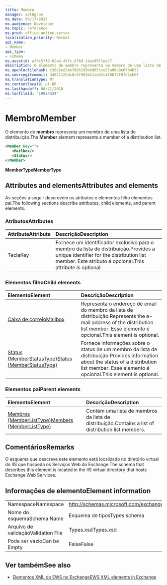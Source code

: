 ```yaml
---
title: Membro
manager: sethgros
ms.date: 09/17/2015
ms.audience: Developer
ms.topic: reference
ms.prod: office-online-server
localization_priority: Normal
api_name:
- Member
api_type:
- schema
ms.assetid: af9c5ff8-02a4-41fc-876d-14ac05f1ee77
description: O elemento de membro representa um membro de uma lista de distribuição.
ms.openlocfilehash: c38e2ed24e78b5199d4d65cce27a00a8e6704037
ms.sourcegitcommit: 34041125dc8c5f993b21cebfc4f8b72f0fd2cb6f
ms.translationtype: MT
ms.contentlocale: pt-BR
ms.lasthandoff: 06/21/2018
ms.locfileid: "19824434"
---
```

# <a name="member"></a><span data-ttu-id="ea542-103">Membro</span><span class="sxs-lookup"><span data-stu-id="ea542-103">Member</span></span>

<span data-ttu-id="ea542-104">O elemento de **membro** representa um membro de uma lista de distribuição.</span><span class="sxs-lookup"><span data-stu-id="ea542-104">The **Member** element represents a member of a distribution list.</span></span> 
  
```xml
<Member Key="">
   <Mailbox/>
   <Status/>
</Member>
```

<span data-ttu-id="ea542-105">**MemberType**</span><span class="sxs-lookup"><span data-stu-id="ea542-105">**MemberType**</span></span>

## <a name="attributes-and-elements"></a><span data-ttu-id="ea542-106">Attributes and elements</span><span class="sxs-lookup"><span data-stu-id="ea542-106">Attributes and elements</span></span>

<span data-ttu-id="ea542-107">As seções a seguir descrevem os atributos e elementos filho elementos pai.</span><span class="sxs-lookup"><span data-stu-id="ea542-107">The following sections describe attributes, child elements, and parent elements.</span></span>
  
### <a name="attributes"></a><span data-ttu-id="ea542-108">Atributos</span><span class="sxs-lookup"><span data-stu-id="ea542-108">Attributes</span></span>

|<span data-ttu-id="ea542-109">**Attribute**</span><span class="sxs-lookup"><span data-stu-id="ea542-109">**Attribute**</span></span>|<span data-ttu-id="ea542-110">**Descrição**</span><span class="sxs-lookup"><span data-stu-id="ea542-110">**Description**</span></span>|
|:-----|:-----|
|<span data-ttu-id="ea542-111">Tecla</span><span class="sxs-lookup"><span data-stu-id="ea542-111">Key</span></span>  <br/> |<span data-ttu-id="ea542-112">Fornece um identificador exclusivo para o membro da lista de distribuição.</span><span class="sxs-lookup"><span data-stu-id="ea542-112">Provides a unique identifier for the distribution list member.</span></span> <span data-ttu-id="ea542-113">Este atributo é opcional.</span><span class="sxs-lookup"><span data-stu-id="ea542-113">This attribute is optional.</span></span>  <br/> |
   
### <a name="child-elements"></a><span data-ttu-id="ea542-114">Elementos filho</span><span class="sxs-lookup"><span data-stu-id="ea542-114">Child elements</span></span>

|<span data-ttu-id="ea542-115">**Elemento**</span><span class="sxs-lookup"><span data-stu-id="ea542-115">**Element**</span></span>|<span data-ttu-id="ea542-116">**Descrição**</span><span class="sxs-lookup"><span data-stu-id="ea542-116">**Description**</span></span>|
|:-----|:-----|
|[<span data-ttu-id="ea542-117">Caixa de correio</span><span class="sxs-lookup"><span data-stu-id="ea542-117">Mailbox</span></span>](mailbox.md) <br/> |<span data-ttu-id="ea542-118">Representa o endereço de email do membro da lista de distribuição.</span><span class="sxs-lookup"><span data-stu-id="ea542-118">Represents the e-mail address of the distribution list member.</span></span> <span data-ttu-id="ea542-119">Esse elemento é opcional.</span><span class="sxs-lookup"><span data-stu-id="ea542-119">This element is optional.</span></span>  <br/> |
|[<span data-ttu-id="ea542-120">Status (MemberStatusType)</span><span class="sxs-lookup"><span data-stu-id="ea542-120">Status (MemberStatusType)</span></span>](status-memberstatustype.md) <br/> |<span data-ttu-id="ea542-121">Fornece informações sobre o status de um membro da lista de distribuição.</span><span class="sxs-lookup"><span data-stu-id="ea542-121">Provides information about the status of a distribution list member.</span></span> <span data-ttu-id="ea542-122">Esse elemento é opcional.</span><span class="sxs-lookup"><span data-stu-id="ea542-122">This element is optional.</span></span>  <br/> |
   
### <a name="parent-elements"></a><span data-ttu-id="ea542-123">Elementos pai</span><span class="sxs-lookup"><span data-stu-id="ea542-123">Parent elements</span></span>

|<span data-ttu-id="ea542-124">**Elemento**</span><span class="sxs-lookup"><span data-stu-id="ea542-124">**Element**</span></span>|<span data-ttu-id="ea542-125">**Descrição**</span><span class="sxs-lookup"><span data-stu-id="ea542-125">**Description**</span></span>|
|:-----|:-----|
|[<span data-ttu-id="ea542-126">Membros (MemberListType)</span><span class="sxs-lookup"><span data-stu-id="ea542-126">Members (MemberListType)</span></span>](members-memberlisttype.md) <br/> |<span data-ttu-id="ea542-127">Contém uma lista de membros da lista de distribuição.</span><span class="sxs-lookup"><span data-stu-id="ea542-127">Contains a list of distribution list members.</span></span>  <br/> |
   
## <a name="remarks"></a><span data-ttu-id="ea542-128">Comentários</span><span class="sxs-lookup"><span data-stu-id="ea542-128">Remarks</span></span>

<span data-ttu-id="ea542-129">O esquema que descreve este elemento está localizado no diretório virtual do IIS que hospeda os Serviços Web do Exchange.</span><span class="sxs-lookup"><span data-stu-id="ea542-129">The schema that describes this element is located in the IIS virtual directory that hosts Exchange Web Services.</span></span>
  
## <a name="element-information"></a><span data-ttu-id="ea542-130">Informações de elemento</span><span class="sxs-lookup"><span data-stu-id="ea542-130">Element information</span></span>

|||
|:-----|:-----|
|<span data-ttu-id="ea542-131">Namespace</span><span class="sxs-lookup"><span data-stu-id="ea542-131">Namespace</span></span>  <br/> |http://schemas.microsoft.com/exchange/services/2006/types  <br/> |
|<span data-ttu-id="ea542-132">Nome do esquema</span><span class="sxs-lookup"><span data-stu-id="ea542-132">Schema Name</span></span>  <br/> |<span data-ttu-id="ea542-133">Esquema de tipos</span><span class="sxs-lookup"><span data-stu-id="ea542-133">Types schema</span></span>  <br/> |
|<span data-ttu-id="ea542-134">Arquivo de validação</span><span class="sxs-lookup"><span data-stu-id="ea542-134">Validation File</span></span>  <br/> |<span data-ttu-id="ea542-135">Types.xsd</span><span class="sxs-lookup"><span data-stu-id="ea542-135">Types.xsd</span></span>  <br/> |
|<span data-ttu-id="ea542-136">Pode ser vazio</span><span class="sxs-lookup"><span data-stu-id="ea542-136">Can be Empty</span></span>  <br/> |<span data-ttu-id="ea542-137">False</span><span class="sxs-lookup"><span data-stu-id="ea542-137">False</span></span>  <br/> |
   
## <a name="see-also"></a><span data-ttu-id="ea542-138">Ver também</span><span class="sxs-lookup"><span data-stu-id="ea542-138">See also</span></span>

- [<span data-ttu-id="ea542-139">Elementos XML do EWS no Exchange</span><span class="sxs-lookup"><span data-stu-id="ea542-139">EWS XML elements in Exchange</span></span>](ews-xml-elements-in-exchange.md)

